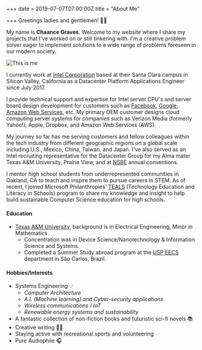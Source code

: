 +++
date = 2019-07-07T07:00:00Z
title = "About Me"

+++
Greetings ladies and gentlemen! 👋🏾

My name is **Chaance Graves**. Welcome to my website where I share my projects that I've worked on or still tinkering with. I'm a creative problem solver eager to implement solutions to a wide range of problems foreseen in our modern society.

![This is me](/img/blog-photos/about_me.jpg)

I currently work at [Intel Corporation](https://jobs.intel.com/page/show/data-center-careers-US) based at their Santa Clara campus in Silicon Valley, California as a Datacenter Platform Applications Engineer since July 2017.

I provide technical support and expertise for Intel server CPU's and server board design development for customers such as [Facebook](https://code.fb.com/category/data-center-engineering/), [Google](https://www.google.com/about/datacenters/), [Amazon Web Services](https://aws.amazon.com/compliance/data-center/data-centers/), etc. My primary OEM customer designs cloud computing server systems for companies such as Verizon Media (formerly Yahoo!), Apple, Dropbox,  and Amazon Web Services (AWS).

My journey so far has me serving customers and fellow colleagues within the tech industry from different geographic regions on a global scale including U.S., Mexico, China, Taiwan, and Japan. I've also served as an Intel recruiting representative for the Datacenter Group for my Alma mater Texas A&M University, Prairie View, and at [NSBE](https://nsbe.org/home.aspx) annual conventions.

I mentor high school students from underrepresented communities in Oakland, CA to teach and inspire them to pursue careers in STEM. As of recent, I joined Microsoft Philanthropies' [TEALS](https://www.tealsk12.org/) (Technology Education and Literacy in Schools) program to share my knowledge and insight to help build sustainable Computer Science education for high schools.

#### Education

* [Texas A&M University](https://engineering.tamu.edu/electrical/index.html), background is in Electrical Engineering, Minor in Mathematics
  * Concentration was in Device Science/Nanotechnology & Information Science and Systems.
  * Completed a Summer Study abroad program at the [USP EECS](http://www.eesc.usp.br/portaleesc/en/index.php?option=com_content&view=article&id=13&Itemid=132) department in São Carlos, Brazil.

#### Hobbies/Interests

* Systems Engineering 💡
  * _Computer Architecture_
  * _A.I. (Machine learning) and Cyber-security applications_
  * _Wireless communications / IoT_
  * _Renewable energy systems and sustainability_
* A fantastic collection of non-fiction books and futuristic sci-fi novels 📚
* Creative writing ✍🏾
* Staying active with recreational sports and volunteering
* Pure Audiophile 🎧